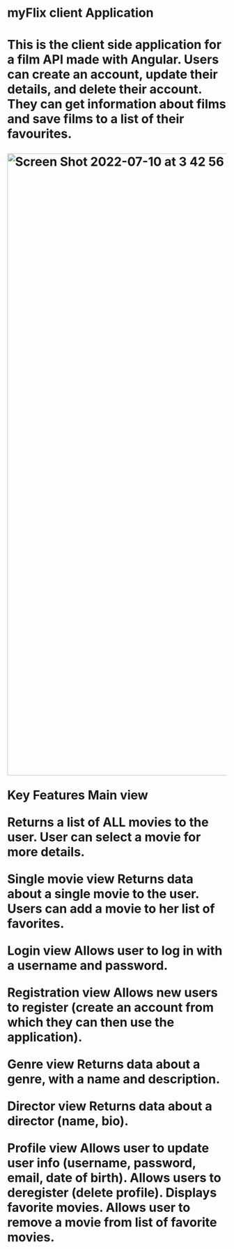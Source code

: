 <h1>myFlix client Application<h1>

This is the client side application for a film API made with Angular. Users can create an account, update their details, and delete their account. They can get information about films and save films to a list of their favourites.

<img width="1424" alt="Screen Shot 2022-07-10 at 3 42 56 PM" src="https://user-images.githubusercontent.com/88624211/178234421-75d7edce-1aaf-4ccc-bf95-3a6a2b4ed378.png">

Key Features
Main view

Returns a list of ALL movies to the user. User can select a movie for more details.

Single movie view
Returns data about a single movie to the user. Users can add a movie to her list of favorites.

Login view
Allows user to log in with a username and password.

Registration view
Allows new users to register (create an account from which they can then use the application).

Genre view
Returns data about a genre, with a name and description.

Director view
Returns data about a director (name, bio).

Profile view
Allows user to update user info (username, password, email, date of birth). Allows users to deregister (delete profile). Displays favorite movies. Allows user to remove a movie from list of favorite movies.
